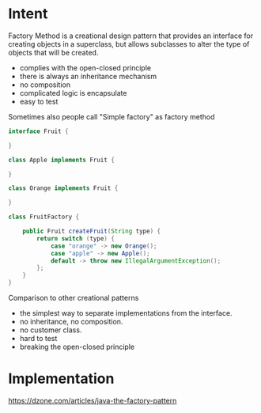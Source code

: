 # Intent

Factory Method is a creational design pattern that provides an interface for creating objects in a superclass, but
allows subclasses to alter the type of objects that will be created.

- complies with the open-closed principle
- there is always an inheritance mechanism
- no composition
- complicated logic is encapsulate
- easy to test

Sometimes also people call "Simple factory" as factory method

```java
interface Fruit {

}

class Apple implements Fruit {

}

class Orange implements Fruit {

}

class FruitFactory {

    public Fruit createFruit(String type) {
        return switch (type) {
            case "orange" -> new Orange();
            case "apple" -> new Apple();
            default -> throw new IllegalArgumentException();
        };
    }
}
```

Comparison to other creational patterns

- the simplest way to separate implementations from the interface.
- no inheritance, no composition.
- no customer class.
- hard to test
- breaking the open-closed principle

# Implementation

https://dzone.com/articles/java-the-factory-pattern

